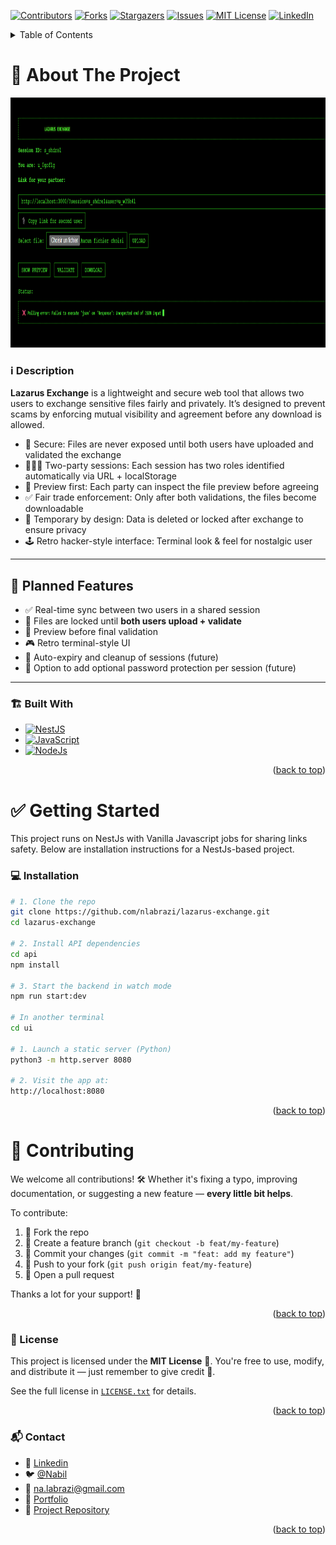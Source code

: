 <a name="readme-top"></a>

<!-- PROJECT SHIELDS -->
[![Contributors][contributors-shield]][contributors-url]
[![Forks][forks-shield]][forks-url]
[![Stargazers][stars-shield]][stars-url]
[![Issues][issues-shield]][issues-url]
[![MIT License][license-shield]][license-url]
[![LinkedIn][linkedin-shield]][linkedin-url]



<!-- TABLE OF CONTENTS -->
<details>
  <summary>Table of Contents</summary>
  <ol>
    <li>
      <a href="#about-the-project">About The Project</a>
      <ul>
        <li><a href="#️-description">Description</a></li>
        <li><a href="#-planned-features">Planned Features</a></li>
        <li><a href="#️-built-with">Built With</a></li>
      </ul>
    </li>
    <li>
      <a href="#-getting-started">Getting Started</a>
      <ul>
        <li><a href="#-installation">Installation</a></li>
      </ul>
    </li>
    <li><a href="#-contributing">Contributing</a>
      <ul>
        <li><a href="#-license">License</a></li>
        <li><a href="#-contact">Contact</a></li>
      </ul>
    </li>
  </ol>
</details>



<!-- ABOUT THE PROJECT -->
# 🧠 About The Project

<p align="center">
  <a href="https://nabil-labrazi.fr">
    <img src="public/assets/images/screenshot.png" alt="Screenshot" width="100%" height="400" />
  </a>
</p>



<!-- DESCRIPTION -->
### ℹ️ Description

**Lazarus Exchange** is a lightweight and secure web tool that allows two users to exchange sensitive files fairly and privately.
It’s designed to prevent scams by enforcing mutual visibility and agreement before any download is allowed.

- 🔐 Secure: Files are never exposed until both users have uploaded and validated the exchange
- 🧑‍🤝‍🧑 Two-party sessions: Each session has two roles identified automatically via URL + localStorage
- 🧾 Preview first: Each party can inspect the file preview before agreeing
- ✅ Fair trade enforcement: Only after both validations, the files become downloadable
- 🧨 Temporary by design: Data is deleted or locked after exchange to ensure privacy
- 🕹️ Retro hacker-style interface: Terminal look & feel for nostalgic user

---

## 🚀 Planned Features

- ✅ Real-time sync between two users in a shared session
- 🔐 Files are locked until **both users upload + validate**
- 🧾 Preview before final validation
- 🎮 Retro terminal-style UI
- 🧨 Auto-expiry and cleanup of sessions (future)
- 🧩 Option to add optional password protection per session (future)

---



### 🏗️ Built With

* [![NestJS][NestJs.io]][NestJs-url]
* [![JavaScript][Javascript.js]][Javascript-url]
* [![NodeJs][NodeJs.js]][NodeJs-url]

<p align="right">(<a href="#readme-top">back to top</a>)</p>



<!-- GETTING STARTED -->
# ✅ Getting Started

This project runs on NestJs with Vanilla Javascript jobs for sharing links safety.
Below are installation instructions for a NestJs-based project.

### 💻 Installation

```bash
# 1. Clone the repo
git clone https://github.com/nlabrazi/lazarus-exchange.git
cd lazarus-exchange

# 2. Install API dependencies
cd api
npm install

# 3. Start the backend in watch mode
npm run start:dev

# In another terminal
cd ui

# 1. Launch a static server (Python)
python3 -m http.server 8080

# 2. Visit the app at:
http://localhost:8080
```

<p align="right">(<a href="#readme-top">back to top</a>)</p>



<!-- CONTRIBUTING -->
# 🙌 Contributing

We welcome all contributions! 🛠️ Whether it's fixing a typo, improving documentation, or suggesting a new feature — **every little bit helps**.

To contribute:
1. 🍴 Fork the repo
2. 🔧 Create a feature branch (`git checkout -b feat/my-feature`)
3. 💬 Commit your changes (`git commit -m "feat: add my feature"`)
4. 🚀 Push to your fork (`git push origin feat/my-feature`)
5. 📨 Open a pull request

Thanks a lot for your support! 💙

<p align="right">(<a href="#readme-top">back to top</a>)</p>



<!-- LICENSE -->
### 📄 License

This project is licensed under the **MIT License** 📜.
You're free to use, modify, and distribute it — just remember to give credit 🤝.

See the full license in [`LICENSE.txt`](https://en.wikipedia.org/wiki/MIT_License) for details.

<p align="right">(<a href="#readme-top">back to top</a>)</p>



<!-- CONTACT -->
### 📬 Contact

- 👤 [Linkedin][linkedin-url]
- 🐦 [@Nabil](https://twitter.com/Nabil71405502)
- 📧 na.labrazi@gmail.com
- 🔗 [Portfolio](https://nabil-labrazi.fr)
- 📁 [Project Repository](https://github.com/nlabrazi/lazarus-exchange)

<p align="right">(<a href="#readme-top">back to top</a>)</p>



<!-- MARKDOWN LINKS & IMAGES -->
[contributors-shield]: https://img.shields.io/github/contributors/nlabrazi/lazarus-exchange.svg?style=for-the-badge
[contributors-url]: https://github.com/nlabrazi/lazarus-exchange/graphs/contributors
[forks-shield]: https://img.shields.io/github/forks/nlabrazi/lazarus-exchange.svg?style=for-the-badge
[forks-url]: https://github.com/nlabrazi/lazarus-exchange/network/members
[stars-shield]: https://img.shields.io/github/stars/nlabrazi/lazarus-exchange.svg?style=for-the-badge
[stars-url]: https://github.com/nlabrazi/lazarus-exchange/stargazers
[issues-shield]: https://img.shields.io/github/issues/nlabrazi/lazarus-exchange.svg?style=for-the-badge
[issues-url]: https://github.com/nlabrazi/lazarus-exchange/issues
[license-shield]: https://img.shields.io/github/license/nlabrazi/lazarus-exchange.svg?style=for-the-badge
[license-url]: https://github.com/nlabrazi/lazarus-exchange/blob/master/LICENSE.txt
[linkedin-shield]: https://img.shields.io/badge/-LinkedIn-black.svg?style=for-the-badge&logo=linkedin&colorB=555
[linkedin-url]: https://linkedin.com/in/nabil-labrazi
[product-screenshot]: app/assets/images/screenshot.png
[Next.js]: https://img.shields.io/badge/next.js-000000?style=for-the-badge&logo=nextdotjs&logoColor=white
[Next-url]: https://nextjs.org/
[Rails.js]: https://img.shields.io/badge/rails-%23CC0000.svg?style=for-the-badge&logo=ruby-on-rails&logoColor=white
[Rails-url]: https://rubyonrails.org/
[React.js]: https://img.shields.io/badge/React-20232A?style=for-the-badge&logo=react&logoColor=61DAFB
[React-url]: https://reactjs.org/
[Ruby.js]: https://img.shields.io/badge/ruby-%23CC342D.svg?style=for-the-badge&logo=ruby&logoColor=white
[Ruby-url]: https://www.ruby-lang.org/en/
[Vue.js]: https://img.shields.io/badge/Vue.js-35495E?style=for-the-badge&logo=vuedotjs&logoColor=4FC08D
[Vue-url]: https://vuejs.org/
[Angular.io]: https://img.shields.io/badge/Angular-DD0031?style=for-the-badge&logo=angular&logoColor=white
[Angular-url]: https://angular.io/
[Svelte.dev]: https://img.shields.io/badge/Svelte-4A4A55?style=for-the-badge&logo=svelte&logoColor=FF3E00
[Svelte-url]: https://svelte.dev/
[Laravel.com]: https://img.shields.io/badge/Laravel-FF2D20?style=for-the-badge&logo=laravel&logoColor=white
[Laravel-url]: https://laravel.com
[Bootstrap.com]: https://img.shields.io/badge/Bootstrap-563D7C?style=for-the-badge&logo=bootstrap&logoColor=white
[Bootstrap-url]: https://getbootstrap.com
[JQuery.com]: https://img.shields.io/badge/jQuery-0769AD?style=for-the-badge&logo=jquery&logoColor=white
[JQuery-url]: https://jquery.com
[Javascript.js]: https://img.shields.io/badge/javascript-%23323330.svg?style=for-the-badge&logo=javascript&logoColor=%23F7DF1E
[Javascript-url]: https://developer.mozilla.org/en-US/docs/Web/JavaScript
[NodeJs.js]: https://img.shields.io/badge/node.js-6DA55F?style=for-the-badge&logo=node.js&logoColor=white
[NodeJs-url]: https://nodejs.org/en/
[TypeScript.js]: https://img.shields.io/badge/typescript-%23007ACC.svg?style=for-the-badge&logo=typescript&logoColor=white
[TypeScript-url]: https://www.typescriptlang.org/
[RxJS.js]: https://img.shields.io/badge/rxjs-%23B7178C.svg?style=for-the-badge&logo=reactivex&logoColor=white
[RxJS-url]: https://rxjs.dev/
[NestJs.io]: https://img.shields.io/badge/nestjs-E0234E?style=for-the-badge&logo=nestjs&logoColor=white
[NestJs-url]: https://nestjs.com/
[Prisma.io]: https://img.shields.io/badge/Prisma-3982CE?style=for-the-badge&logo=Prisma&logoColor=white
[Prisma-url]: https://www.prisma.io/
[Python.io]: https://img.shields.io/badge/python-3670A0?style=for-the-badge&logo=python&logoColor=ffdd54
[Python-url]: https://www.python.org/
[Railway.io]: https://img.shields.io/badge/Railway-000000?style=for-the-badge&logo=railway&logoColor=white
[Railway-url]: https://railway.app/
[Docker.io]: https://img.shields.io/badge/docker-2496ED?style=for-the-badge&logo=docker&logoColor=white
[Docker-url]: https://www.docker.com/
[PostgreSQL.js]: https://img.shields.io/badge/postgresql-316192?style=for-the-badge&logo=postgresql&logoColor=white
[PostgreSQL-url]: https://www.postgresql.org/
[TailwindCSS.js]: https://img.shields.io/badge/tailwindcss-06B6D4?style=for-the-badge&logo=tailwindcss&logoColor=white
[TailwindCSS-url]: https://tailwindcss.com/
[Stimulus.js]: https://img.shields.io/badge/stimulus-0a0a0a?style=for-the-badge&logo=stimulus&logoColor=white
[Stimulus-url]: https://stimulus.hotwired.dev/
